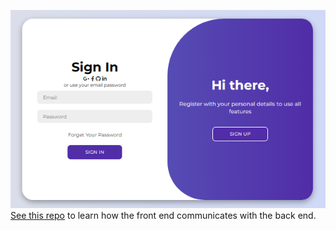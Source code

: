 ![App Screenshot](loginPage.png)
[See this repo](https://github.com/Carey99/user_auth) to learn how the front end communicates with the back end.
